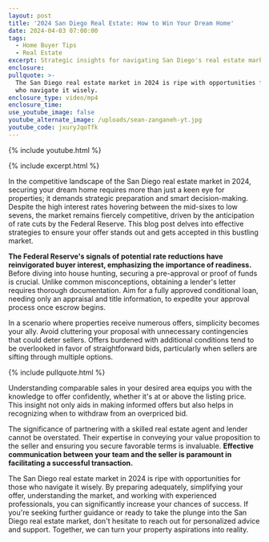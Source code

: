 ```yaml
---
layout: post
title: '2024 San Diego Real Estate: How to Win Your Dream Home'
date: 2024-04-03 07:00:00
tags:
  - Home Buyer Tips
  - Real Estate
excerpt: Strategic insights for navigating San Diego's real estate market in 2024.
enclosure:
pullquote: >-
  The San Diego real estate market in 2024 is ripe with opportunities for those
  who navigate it wisely. 
enclosure_type: video/mp4
enclosure_time:
use_youtube_image: false
youtube_alternate_image: /uploads/sean-zanganeh-yt.jpg
youtube_code: jxuryJqoTfk
---
```

{% include youtube.html %}

{% include excerpt.html %}

In the competitive landscape of the San Diego real estate market in 2024, securing your dream home requires more than just a keen eye for properties; it demands strategic preparation and smart decision-making. Despite the high interest rates hovering between the mid-sixes to low sevens, the market remains fiercely competitive, driven by the anticipation of rate cuts by the Federal Reserve. This blog post delves into effective strategies to ensure your offer stands out and gets accepted in this bustling market.

**The Federal Reserve's signals of potential rate reductions have reinvigorated buyer interest, emphasizing the importance of readiness.** Before diving into house hunting, securing a pre-approval or proof of funds is crucial. Unlike common misconceptions, obtaining a lender's letter requires thorough documentation. Aim for a fully approved conditional loan, needing only an appraisal and title information, to expedite your approval process once escrow begins.

In a scenario where properties receive numerous offers, simplicity becomes your ally. Avoid cluttering your proposal with unnecessary contingencies that could deter sellers. Offers burdened with additional conditions tend to be overlooked in favor of straightforward bids, particularly when sellers are sifting through multiple options.

{% include pullquote.html %}

Understanding comparable sales in your desired area equips you with the knowledge to offer confidently, whether it's at or above the listing price. This insight not only aids in making informed offers but also helps in recognizing when to withdraw from an overpriced bid.

The significance of partnering with a skilled real estate agent and lender cannot be overstated. Their expertise in conveying your value proposition to the seller and ensuring you secure favorable terms is invaluable. **Effective communication between your team and the seller is paramount in facilitating a successful transaction.**

The San Diego real estate market in 2024 is ripe with opportunities for those who navigate it wisely. By preparing adequately, simplifying your offer, understanding the market, and working with experienced professionals, you can significantly increase your chances of success. If you're seeking further guidance or ready to take the plunge into the San Diego real estate market, don't hesitate to reach out for personalized advice and support. Together, we can turn your property aspirations into reality.